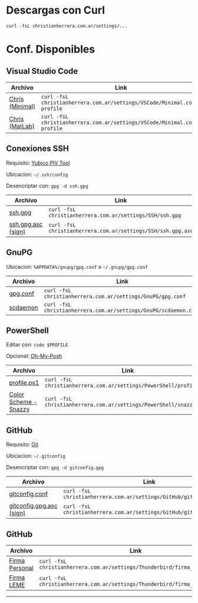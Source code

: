 # Descargas con Curl
```
curl -fsL christianherrera.com.ar/settings/...
```

# Conf. Disponibles

## Visual Studio Code

| Archivo                                        | Link                                                                     |
|------------------------------------------------|--------------------------------------------------------------------------|
| [Chris (Minimal)](VSCode/Minimal.code-profile) | `curl -fsL christianherrera.com.ar/settings/VSCode/Minimal.code-profile` |
| [Chris (MatLab)](VSCode/MatLab.code-profile)   | `curl -fsL christianherrera.com.ar/settings/VSCode/Minimal.code-profile` |




## Conexiones SSH
Requisito: [Yubico PIV Tool](https://developers.yubico.com/yubico-piv-tool/Releases/)

Ubicacion: `~/.ssh/config`

Desencriptar con: `gpg -d ssh.gpg`

| Archivo                               | Link                                                         |
|---------------------------------------|--------------------------------------------------------------|
| [ssh.gpg](SSH/ssh.gpg)                | `curl -fsL christianherrera.com.ar/settings/SSH/ssh.gpg`     |
| [ssh.gpg.asc (sign)](SSH/ssh.gpg.asc) | `curl -fsL christianherrera.com.ar/settings/SSH/ssh.gpg.asc` |


## GnuPG
Ubicacion: `%APPDATA%/gnupg/gpg.conf` o `~/.gnupg/gpg.conf`

| Archivo                         | Link                                                        |
|---------------------------------|-------------------------------------------------------------|
| [gpg.conf](GnuPG/gpg.conf)      | `curl -fsL christianherrera.com.ar/settings/GnuPG/gpg.conf` |
| [scdaemon](GnuPG/scdaemon.conf) | `curl -fsL christianherrera.com.ar/settings/GnuPG/scdaemon.conf` |


## PowerShell
Editar con: `code $PROFILE`

Opcional: [Oh-My-Posh](https://ohmyposh.dev/)

| Archivo                                    | Link                                                                |
| ------------------------------------------ | ------------------------------------------------------------------- |
| [profile.ps1](PowerShell/profile.ps1)      | `curl -fsL christianherrera.com.ar/settings/PowerShell/profile.ps1` |
| [Color Scheme - Snazzy](PowerShell/snazzy) | `curl -fsL christianherrera.com.ar/settings/PowerShell/snazzy`      |


## GitHub
Requisito: [Git](https://git-scm.com/downloads)

Ubicacion: `~/.gitconfig`

Desencriptar con: `gpg -d gitconfig.gpg`

| Archivo                                              | Link                                                                  |
|------------------------------------------------------|-----------------------------------------------------------------------|
| [gitconfig.conf](GitHub/gitconfig.gpg)               | `curl -fsL christianherrera.com.ar/settings/GitHub/gitconfig.gpg`     |
| [gitconfig.gpg.asc (sign)](GitHub/gitconfig.gpg.asc) | `curl -fsL christianherrera.com.ar/settings/GitHub/gitconfig.gpg.asc` |


## GitHub

| Archivo                                            | Link                                                                          |
|----------------------------------------------------|-------------------------------------------------------------------------------|
| [Firma Personal](Thunderbird/firma_personal.html)  | `curl -fsL christianherrera.com.ar/settings/Thunderbird/firma_personal.html`  |
| [Firma LEME](Thunderbird/firma_leme.html)          | `curl -fsL christianherrera.com.ar/settings/Thunderbird/firma_leme.html`      |

---
